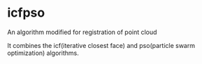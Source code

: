 # icfpso
An algorithm modified for registration of point cloud

It combines the icf(iterative closest face) and pso(particle swarm optimization) algorithms. 
